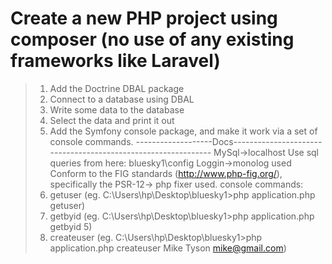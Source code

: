 # Create a new PHP project using composer (no use of any existing frameworks like Laravel) 
> 1. Add the Doctrine DBAL package 
> 2. Connect to a database using DBAL  
> 3. Write some data to the database 
> 4. Select the data and print it out
> 5. Add the Symfony console package, and make it work via a set of console commands.
-------------------Docs--------------------------------------------------------------
> MySql->localhost
> Use sql queries from here: bluesky1\config
> Loggin->monolog used
> Conform to the FIG standards (http://www.php-fig.org/), specifically the PSR-12-> php fixer used.
> console commands:
> 1. getuser      (eg. C:\Users\hp\Desktop\bluesky1>php application.php getuser)
> 2. getbyid      (eg. C:\Users\hp\Desktop\bluesky1>php application.php getbyid 5)
> 3. createuser   (eg. C:\Users\hp\Desktop\bluesky1>php application.php createuser Mike Tyson mike@gmail.com)
